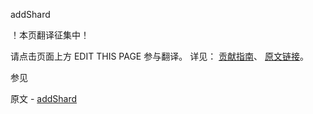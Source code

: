 addShard

 ！本页翻译征集中！

请点击页面上方 EDIT THIS PAGE 参与翻译。
详见：
[贡献指南]( https://github.com/whaleal/MongoDB-Manual-zh/blob/master/CONTRIBUTING.md )、
[原文链接](  https://docs.mongodb.com/manual/reference/command/addShard/  )。

 参见

原文 - [addShard]( https://docs.mongodb.com/manual/reference/command/addShard/ )

